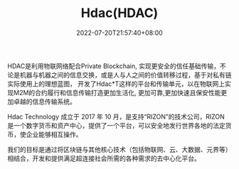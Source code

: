 ﻿---
weight: 
title: "Hdac(HDAC)"
description: "HDAC是利用物联网络配合Private Blockchain, 实现更安全的信任基础传输，不论是机器与机器之间的信息交换，或是人与人之间的价值转移过程，基于对私有链实际使用上的理想蓝图， 开..."
date: 2022-07-20T21:57:40+08:00
lastmod: 2022-07-20T16:45:40+08:00
draft: false
authors: ["seven"]
featuredImage: "hdachdac.webp"
link: "https://hdactech.com/"
tags: ["数字代币","Hdac(HDAC)"]
categories: ["navigation"]
navigation: ["数字代币"]
lightgallery: true
toc: true
pinned: false
recommend: false
recommend1: false
---
HDAC是利用物联网络配合Private Blockchain, 实现更安全的信任基础传输，不论是机器与机器之间的信息交换，或是人与人之间的价值转移过程，基于对私有链实际使用上的理想蓝图， 开发了Hdac*T这样的平台和传输单元，以在物联网上实现M2M的合约履行和信息传输打造更加生活化, 更加可靠,更加快速且保安性能更加卓越的信息传输系统。

Hdac Technology 成立于 2017 年 10 月，是支持“RIZON”的技术公司，RIZON 是一个数字货币和资产中心，提供了一个平台，可以安全地发行世界各地的法定货币，使企业能够相互操作。

我们的目标是通过将区块链与其他核心技术（包括物联网、云、大数据、元界等）相结合，开发和提供满足超连接社会所需的各种需求的去中心化平台。